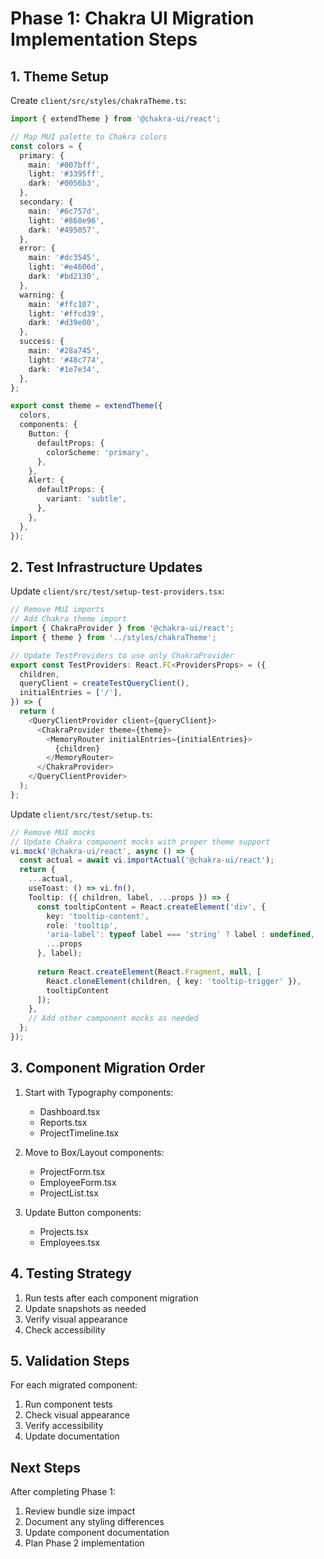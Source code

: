 # Phase 1: Chakra UI Migration Implementation Steps

## 1. Theme Setup
Create `client/src/styles/chakraTheme.ts`:
```typescript
import { extendTheme } from '@chakra-ui/react';

// Map MUI palette to Chakra colors
const colors = {
  primary: {
    main: '#007bff',
    light: '#3395ff',
    dark: '#0056b3',
  },
  secondary: {
    main: '#6c757d',
    light: '#868e96',
    dark: '#495057',
  },
  error: {
    main: '#dc3545',
    light: '#e4606d',
    dark: '#bd2130',
  },
  warning: {
    main: '#ffc107',
    light: '#ffcd39',
    dark: '#d39e00',
  },
  success: {
    main: '#28a745',
    light: '#48c774',
    dark: '#1e7e34',
  },
};

export const theme = extendTheme({
  colors,
  components: {
    Button: {
      defaultProps: {
        colorScheme: 'primary',
      },
    },
    Alert: {
      defaultProps: {
        variant: 'subtle',
      },
    },
  },
});
```

## 2. Test Infrastructure Updates

Update `client/src/test/setup-test-providers.tsx`:
```typescript
// Remove MUI imports
// Add Chakra theme import
import { ChakraProvider } from '@chakra-ui/react';
import { theme } from '../styles/chakraTheme';

// Update TestProviders to use only ChakraProvider
export const TestProviders: React.FC<ProvidersProps> = ({
  children,
  queryClient = createTestQueryClient(),
  initialEntries = ['/'],
}) => {
  return (
    <QueryClientProvider client={queryClient}>
      <ChakraProvider theme={theme}>
        <MemoryRouter initialEntries={initialEntries}>
          {children}
        </MemoryRouter>
      </ChakraProvider>
    </QueryClientProvider>
  );
};
```

Update `client/src/test/setup.ts`:
```typescript
// Remove MUI mocks
// Update Chakra component mocks with proper theme support
vi.mock('@chakra-ui/react', async () => {
  const actual = await vi.importActual('@chakra-ui/react');
  return {
    ...actual,
    useToast: () => vi.fn(),
    Tooltip: ({ children, label, ...props }) => {
      const tooltipContent = React.createElement('div', {
        key: 'tooltip-content',
        role: 'tooltip',
        'aria-label': typeof label === 'string' ? label : undefined,
        ...props
      }, label);
      
      return React.createElement(React.Fragment, null, [
        React.cloneElement(children, { key: 'tooltip-trigger' }),
        tooltipContent
      ]);
    },
    // Add other component mocks as needed
  };
});
```

## 3. Component Migration Order

1. Start with Typography components:
   - Dashboard.tsx
   - Reports.tsx
   - ProjectTimeline.tsx

2. Move to Box/Layout components:
   - ProjectForm.tsx
   - EmployeeForm.tsx
   - ProjectList.tsx

3. Update Button components:
   - Projects.tsx
   - Employees.tsx

## 4. Testing Strategy

1. Run tests after each component migration
2. Update snapshots as needed
3. Verify visual appearance
4. Check accessibility

## 5. Validation Steps

For each migrated component:
1. Run component tests
2. Check visual appearance
3. Verify accessibility
4. Update documentation

## Next Steps

After completing Phase 1:
1. Review bundle size impact
2. Document any styling differences
3. Update component documentation
4. Plan Phase 2 implementation